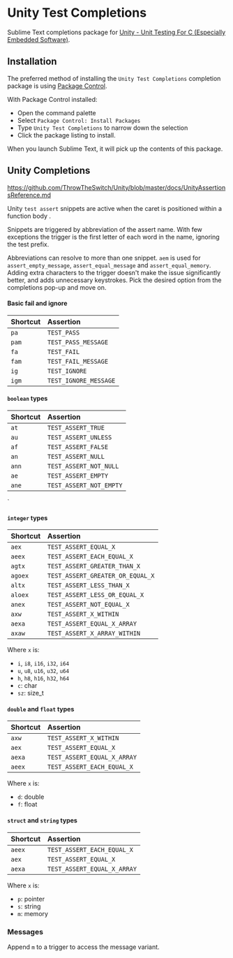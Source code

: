 # Unity Test Completions


Sublime Text completions package for [Unity - Unit Testing For C (Especially Embedded Software)](http://www.throwtheswitch.org/unity).


## Installation
The preferred method of installing the `Unity Test Completions` completion package is using [Package Control](https://packagecontrol.io/installation).

With Package Control installed:
- Open the command palette
- Select `Package Control: Install Packages`
- Type `Unity Test Completions` to narrow down the selection
- Click the package listing to install.

When you launch Sublime Text, it will pick up the contents of this package.

## Unity Completions

https://github.com/ThrowTheSwitch/Unity/blob/master/docs/UnityAssertionsReference.md

Unity `test assert` snippets are active when the caret is positioned within a function body .

Snippets are triggered by abbreviation of the assert name.
With few exceptions the trigger is the first letter of each word in the name, ignoring the test prefix.

Abbreviations can resolve to more than one snippet.
`aem` is used for `assert_empty_message`, `assert_equal_message` and `assert_equal_memory`.
Adding extra characters to the trigger doesn't make the issue significantly better, and adds unnecessary keystrokes. Pick the desired option from the completions pop-up and move on.

#### Basic fail and ignore
| Shortcut  | Assertion |
|:--|:--|
| `pa` | `TEST_PASS` |
| `pam` | `TEST_PASS_MESSAGE` |
| `fa` | `TEST_FAIL` |
| `fam` | `TEST_FAIL_MESSAGE` |
| `ig` | `TEST_IGNORE` |
| `igm` | `TEST_IGNORE_MESSAGE` |

#### `boolean` types
| Shortcut | Assertion  |
|:--|:--|
| `at` | `TEST_ASSERT_TRUE` |
| `au` | `TEST_ASSERT_UNLESS` |
| `af` | `TEST_ASSERT_FALSE` |
| `an` | `TEST_ASSERT_NULL` |
| `ann` | `TEST_ASSERT_NOT_NULL` |
| `ae` | `TEST_ASSERT_EMPTY` |
| `ane` | `TEST_ASSERT_NOT_EMPTY` |

`
#### `integer` types
| Shortcut | Assertion |
|:--|:--|
|`aex` | `TEST_ASSERT_EQUAL_X` |
|`aeex` | `TEST_ASSERT_EACH_EQUAL_X` |
|`agtx` | `TEST_ASSERT_GREATER_THAN_X` |
|`agoex` | `TEST_ASSERT_GREATER_OR_EQUAL_X` |
|`altx` | `TEST_ASSERT_LESS_THAN_X` |
|`aloex` | `TEST_ASSERT_LESS_OR_EQUAL_X` |
|`anex` | `TEST_ASSERT_NOT_EQUAL_X` |
|`axw` | `TEST_ASSERT_X_WITHIN` |
|`aexa` | `TEST_ASSERT_EQUAL_X_ARRAY` |
|`axaw` | `TEST_ASSERT_X_ARRAY_WITHIN` |

Where `x` is:
- `i`, `i8`, `i16`, `i32`, `i64`
- `u`, `u8`, `u16`, `u32`, `u64`
- `h`, `h8`, `h16`, `h32`, `h64`
- `c`: char
- `sz`: size_t

#### `double` and `float` types
| Shortcut | Assertion |
|:--|:--|
|`axw` | `TEST_ASSERT_X_WITHIN` |
|`aex` | `TEST_ASSERT_EQUAL_X`  |
|`aexa` | `TEST_ASSERT_EQUAL_X_ARRAY` |
|`aeex` | `TEST_ASSERT_EACH_EQUAL_X` |

Where `x` is:
- `d`: double
- `f`: float


#### `struct` and `string` types
| Shortcut | Assertion |
|:--|:--|
|`aeex` | `TEST_ASSERT_EACH_EQUAL_X` |
|`aex`  | `TEST_ASSERT_EQUAL_X` |
|`aexa` | `TEST_ASSERT_EQUAL_X_ARRAY` |

Where `x` is:
- `p`: pointer
- `s`: string
- `m`: memory


### Messages
Append `m` to a trigger to access the message variant.
